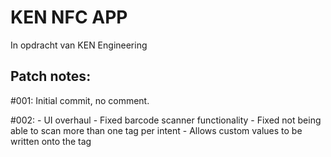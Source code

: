# KEN NFC APP
In opdracht van KEN Engineering

## Patch notes:
#001:
	Initial commit, no comment.
	
#002:
	- UI overhaul
	- Fixed barcode scanner functionality
	- Fixed not being able to scan more than one tag per intent
	- Allows custom values to be written onto the tag 
